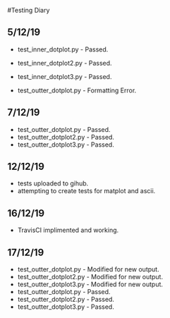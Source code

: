 #Testing Diary

## 5/12/19
- test_inner_dotplot.py - Passed.
- test_inner_dotplot2.py - Passed.
- test_inner_dotplot3.py - Passed.

- test_outter_dotplot.py - Formatting Error.

## 7/12/19
- test_outter_dotplot.py - Passed.
- test_outter_dotplot2.py - Passed.
- test_outter_dotplot3.py - Passed.

## 12/12/19
- tests uploaded to gihub.
- attempting to create tests for matplot and ascii.

## 16/12/19
- TravisCI implimented and working.

## 17/12/19
- test_outter_dotplot.py - Modified for new output.
- test_outter_dotplot2.py - Modified for new output.
- test_outter_dotplot3.py - Modified for new output.
- test_outter_dotplot.py - Passed.
- test_outter_dotplot2.py - Passed.
- test_outter_dotplot3.py - Passed.